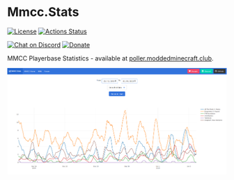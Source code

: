 # Mmcc.Stats

[![License](https://img.shields.io/github/license/ModdedMinecraftClub/Mmcc.Stats?color=blue)](https://github.com/ModdedMinecraftClub/Mmcc.Stats/blob/master/LICENSE) [![Actions Status](https://github.com/ModdedMinecraftClub/Mmcc.Stats/workflows/build/badge.svg)](https://github.com/ModdedMinecraftClub/Mmcc.Stats/actions)

[![Chat on Discord](https://discordapp.com/api/guilds/251491739322286081/widget.png)](https://discord.com/invite/8EgWdQC) [![Donate](https://img.shields.io/badge/donate-PayPal-ff69b4)](https://www.moddedminecraft.club/store.php)

MMCC Playerbase Statistics - available at [poller.moddedminecraft.club](https://poller.moddedminecraft.club/).

![screenshot](./screenshots/web_app.png)
